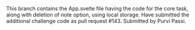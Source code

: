 This branch contains the App.svelte file having the code for the core task, along with deletion of note option, using local storage. Have submitted the additional challenge code as pull request #143. Submitted by Purvi Passi.
